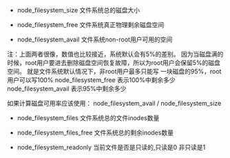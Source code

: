 + node_filesystem_size
文件系统总的磁盘大小

+ node_filesystem_free
文件系统真正物理剩余磁盘空间

+ node_filesystem_avail
文件系统non-root用户可用的空间

注：上面两者很像，数值也比较接近，系统默认会有5%的差别。
因为当磁盘满的时候，root用户要进去删除磁盘空间恢复故障，所以为root用户会保留5%的磁盘空间。
就是文件系统默认情况下，非root用户最多只能写 一块磁盘的95%，root用户可以写100%
node_filesystem_free 表示100%中剩余多少
node_filesystem_avail 表示95%中剩余多少

如果计算磁盘可用率应该使用：
node_filesystem_avail / node_filesystem_size

+ node_filesystem_files
文件系统总的文件inodes数量

+ node_filesystem_files_free
文件系统总的剩余inodes数量

+ node_filesystem_readonly
当前文件是否是只读的,只读是0  非只读是1